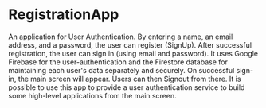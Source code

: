 # RegistrationApp

An application for User Authentication. By entering a name, an email address, and a password, the user can register (SignUp). 
After successful registration, the user can sign in (using email and password). 
It uses Google Firebase for the user-authentication and the Firestore database for maintaining each user's data separately and securely.
On successful sign-in, the main screen will appear. Users can then Signout from there.
It is possible to use this app to provide a user authentication service to build some high-level applications from the main screen.

